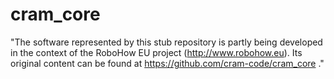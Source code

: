 cram_core
=========

"The software represented by this stub repository is partly being
developed in the context of the RoboHow EU project
(http://www.robohow.eu). Its original content can be found at
https://github.com/cram-code/cram_core ."
